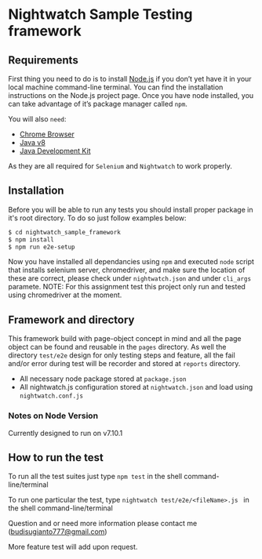 # Nightwatch Sample Testing framework

## Requirements
First thing you need to do is to install [Node.js](https://nodejs.org/en/) if you don’t yet have it in your local machine command-line terminal. You can find the installation instructions on the Node.js project page. Once you have node installed, you can take advantage of it’s package manager called `npm`.

You will also `need`:
- [Chrome Browser](https://www.google.com/chrome/)
- [Java v8](https://java.com/en/download/)
- [Java Development Kit](http://www.oracle.com/technetwork/java/javase/downloads/jdk8-downloads-2133151.html)

As they are all required for `Selenium` and `Nightwatch` to work properly.

## Installation

Before you will be able to run any tests you should install proper package in it's root directory. To do so just follow examples below:

```sh
$ cd nightwatch_sample_framework
$ npm install
$ npm run e2e-setup
```
Now you have installed all dependancies using `npm` and executed `node` script that installs selenium server, chromedriver, and make sure the location of these are correct, please check under `nightwatch.json` and under `cli_args` paramete.
NOTE: For this assignment test this project only run and tested using chromedriver at the moment.

## Framework and directory
This framework build with page-object concept in mind and all the page object can be found and reusable in the `pages` directory. As well the directory `test/e2e` design for only testing steps and feature, all the fail and/or error during test will be recorder and stored at `reports` directory.
- All necessary node package stored at `package.json`
- All nightwatch.js configuration stored at `nightwatch.json` and load using `nightwatch.conf.js`

### Notes on Node Version

Currently designed to run on v7.10.1

## How to run the test

To run all the test suites just type `npm test` in the shell command-line/terminal

To run one particular the test,  type `nightwatch test/e2e/<fileName>.js ` in the shell command-line/terminal

Question and or need more information please contact me (budisugianto777@gmail.com)

More feature test will add upon request.
